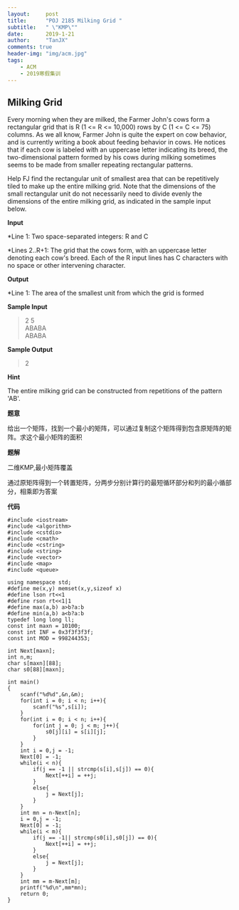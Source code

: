 ```yaml
---
layout:     post
title:      "POJ 2185 Milking Grid "
subtitle:   " \"KMP\""
date:       2019-1-21
author:     "TanJX"
comments: true
header-img: "img/acm.jpg"
tags:
    - ACM
    - 2019寒假集训
---
```


## Milking Grid 

Every morning when they are milked, the Farmer John's cows form a rectangular grid that is R (1 <= R <= 10,000) rows by C (1 <= C <= 75) columns. As we all know, Farmer John is quite the expert on cow behavior, and is currently writing a book about feeding behavior in cows. He notices that if each cow is labeled with an uppercase letter indicating its breed, the two-dimensional pattern formed by his cows during milking sometimes seems to be made from smaller repeating rectangular patterns. 

Help FJ find the rectangular unit of smallest area that can be repetitively tiled to make up the entire milking grid. Note that the dimensions of the small rectangular unit do not necessarily need to divide evenly the dimensions of the entire milking grid, as indicated in the sample input below. 

**Input**

*Line 1: Two space-separated integers: R and C 

*Lines 2..R+1: The grid that the cows form, with an uppercase letter denoting each cow's breed. Each of the R input lines has C characters with no space or other intervening character. 

**Output**

*Line 1: The area of the smallest unit from which the grid is formed 

**Sample Input**

>2 5<br>
ABABA<br>
ABABA<br>

**Sample Output**

>2

**Hint**

The entire milking grid can be constructed from repetitions of the pattern 'AB'.

**题意**

给出一个矩阵，找到一个最小的矩阵，可以通过复制这个矩阵得到包含原矩阵的矩阵。求这个最小矩阵的面积

**题解**

二维KMP,最小矩阵覆盖

通过原矩阵得到一个转置矩阵，分两步分别计算行的最短循环部分和列的最小循部分，相乘即为答案

**代码**

```
#include <iostream>
#include <algorithm>
#include <cstdio>
#include <cmath>
#include <cstring>
#include <string>
#include <vector>
#include <map>
#include <queue>

using namespace std;
#define me(x,y) memset(x,y,sizeof x)
#define lson rt<<1
#define rson rt<<1|1
#define max(a,b) a>b?a:b
#define min(a,b) a<b?a:b
typedef long long ll;
const int maxn = 10100;
const int INF = 0x3f3f3f3f;
const int MOD = 998244353;

int Next[maxn];
int n,m;
char s[maxn][88];
char s0[88][maxn];

int main()
{
    scanf("%d%d",&n,&m);
    for(int i = 0; i < n; i++){
        scanf("%s",s[i]);
    }
    for(int i = 0; i < n; i++){
        for(int j = 0; j < m; j++){
            s0[j][i] = s[i][j];
        }
    }
    int i = 0,j = -1;
    Next[0] = -1;
    while(i < n){
        if(j == -1 || strcmp(s[i],s[j]) == 0){
            Next[++i] = ++j;
        }
        else{
            j = Next[j];
        }
    }
    int mn = n-Next[n];
    i = 0,j = -1;
    Next[0] = -1;
    while(i < m){
        if(j == -1|| strcmp(s0[i],s0[j]) == 0){
            Next[++i] = ++j;
        }
        else{
            j = Next[j];
        }
    }
    int mm = m-Next[m];
    printf("%d\n",mm*mn);
    return 0;
}
```